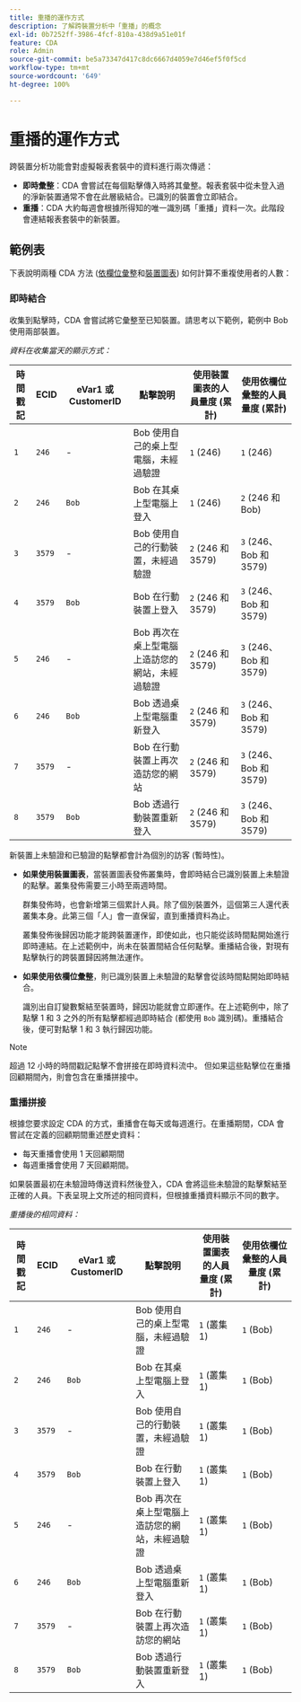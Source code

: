 ```yaml
---
title: 重播的運作方式
description: 了解跨裝置分析中「重播」的概念
exl-id: 0b7252ff-3986-4fcf-810a-438d9a51e01f
feature: CDA
role: Admin
source-git-commit: be5a73347d417c8dc6667d4059e7d46ef5f0f5cd
workflow-type: tm+mt
source-wordcount: '649'
ht-degree: 100%

---
```


# 重播的運作方式

跨裝置分析功能會對虛擬報表套裝中的資料進行兩次傳遞：

* **即時彙整**：CDA 會嘗試在每個點擊傳入時將其彙整。報表套裝中從未登入過的淨新裝置通常不會在此層級結合。已識別的裝置會立即結合。
* **重播**：CDA 大約每週會根據所得知的唯一識別碼「重播」資料一次。此階段會連結報表套裝中的新裝置。

## 範例表

下表說明兩種 CDA 方法 ([依欄位彙整](field-based-stitching.md)和[裝置圖表](device-graph.md)) 如何計算不重複使用者的人數：

### 即時結合

收集到點擊時，CDA 會嘗試將它彙整至已知裝置。請思考以下範例，範例中 Bob 使用兩部裝置。

*資料在收集當天的顯示方式：*

| 時間戳記 | ECID | eVar1 或 CustomerID | 點擊說明 | 使用裝置圖表的人員量度 (累計) | 使用依欄位彙整的人員量度 (累計) |
| --- | --- | --- | --- | --- | --- |
| `1` | `246` | - | Bob 使用自己的桌上型電腦，未經過驗證 | `1` (246) | `1` (246) |
| `2` | `246` | `Bob` | Bob 在其桌上型電腦上登入 | `1` (246) | `2` (246 和 Bob) |
| `3` | `3579` | - | Bob 使用自己的行動裝置，未經過驗證 | `2` (246 和 3579) | `3` (246、Bob 和 3579) |
| `4` | `3579` | `Bob` | Bob 在行動裝置上登入 | `2` (246 和 3579) | `3` (246、Bob 和 3579) |
| `5` | `246` | - | Bob 再次在桌上型電腦上造訪您的網站，未經過驗證 | `2` (246 和 3579) | `3` (246、Bob 和 3579) |
| `6` | `246` | `Bob` | Bob 透過桌上型電腦重新登入 | `2` (246 和 3579) | `3` (246、Bob 和 3579) |
| `7` | `3579` | - | Bob 在行動裝置上再次造訪您的網站 | `2` (246 和 3579) | `3` (246、Bob 和 3579) |
| `8` | `3579` | `Bob` | Bob 透過行動裝置重新登入 | `2` (246 和 3579) | `3` (246、Bob 和 3579) |

新裝置上未驗證和已驗證的點擊都會計為個別的訪客 (暫時性)。

* **如果使用裝置圖表**，當裝置圖表發佈叢集時，會即時結合已識別裝置上未驗證的點擊。叢集發佈需要三小時至兩週時間。

  群集發佈時，也會新增第三個累計人員。除了個別裝置外，這個第三人還代表叢集本身。此第三個「人」會一直保留，直到重播資料為止。

  叢集發佈後歸因功能才能跨裝置運作，即使如此，也只能從該時間點開始進行即時連結。在上述範例中，尚未在裝置間結合任何點擊。重播結合後，對現有點擊執行的跨裝置歸因將無法運作。
* **如果使用依欄位彙整**，則已識別裝置上未驗證的點擊會從該時間點開始即時結合。

  識別出自訂變數繫結至裝置時，歸因功能就會立即運作。在上述範例中，除了點擊 1 和 3 之外的所有點擊都經過即時結合 (都使用 `Bob` 識別碼)。重播結合後，便可對點擊 1 和 3 執行歸因功能。

>[!NOTE]
>
>超過 12 小時的時間戳記點擊不會拼接在即時資料流中。 但如果這些點擊位在重播回顧期間內，則會包含在重播拼接中。

### 重播拼接

根據您要求設定 CDA 的方式，重播會在每天或每週進行。在重播期間，CDA 會嘗試在定義的回顧期間重述歷史資料：

* 每天重播會使用 1 天回顧期間
* 每週重播會使用 7 天回顧期間。

如果裝置最初在未驗證時傳送資料然後登入，CDA 會將這些未驗證的點擊繫結至正確的人員。下表呈現上文所述的相同資料，但根據重播資料顯示不同的數字。

*重播後的相同資料：*

| 時間戳記 | ECID | eVar1 或 CustomerID | 點擊說明 | 使用裝置圖表的人員量度 (累計) | 使用依欄位彙整的人員量度 (累計) |
| --- | --- | --- | --- | --- | --- |
| `1` | `246` | - | Bob 使用自己的桌上型電腦，未經過驗證 | `1` (叢集1) | `1` (Bob) |
| `2` | `246` | `Bob` | Bob 在其桌上型電腦上登入 | `1` (叢集1) | `1` (Bob) |
| `3` | `3579` | - | Bob 使用自己的行動裝置，未經過驗證 | `1` (叢集1) | `1` (Bob) |
| `4` | `3579` | `Bob` | Bob 在行動裝置上登入 | `1` (叢集1) | `1` (Bob) |
| `5` | `246` | - | Bob 再次在桌上型電腦上造訪您的網站，未經過驗證 | `1` (叢集1) | `1` (Bob) |
| `6` | `246` | `Bob` | Bob 透過桌上型電腦重新登入 | `1` (叢集1) | `1` (Bob) |
| `7` | `3579` | - | Bob 在行動裝置上再次造訪您的網站 | `1` (叢集1) | `1` (Bob) |
| `8` | `3579` | `Bob` | Bob 透過行動裝置重新登入 | `1` (叢集1) | `1` (Bob) |
